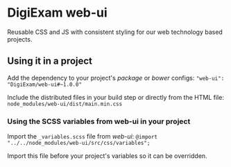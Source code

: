 # DigiExam web-ui

Reusable CSS and JS with consistent styling for our web technology based projects.

## Using it in a project

Add the dependency to your project's *package* or *bower* configs: `"web-ui": "DigiExam/web-ui#~1.0.0"`

Include the distributed files in your build step or directly from the HTML file: `node_modules/web-ui/dist/main.min.css`

### Using the SCSS variables from web-ui in your project

Import the `_variables.scss` file from *web-ui*: `@import "../../node_modules/web-ui/src/css/variables";`

Import this file before your project's variables so it can be overridden.
